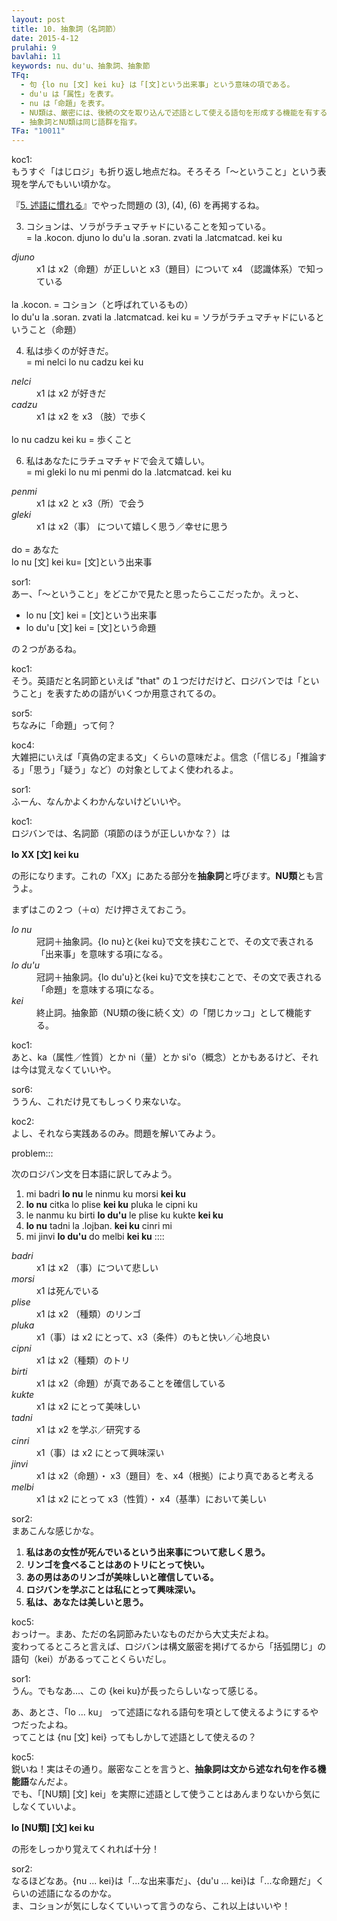```yaml
---
layout: post
title: 10. 抽象詞（名詞節）
date: 2015-4-12
prulahi: 9
bavlahi: 11
keywords: nu、du'u、抽象詞、抽象節
TFq:
  - 句 {lo nu [文] kei ku} は「[文]という出来事」という意味の項である。
  - du'u は「属性」を表す。
  - nu は「命題」を表す。
  - NU類は、厳密には、後続の文を取り込んで述語として使える語句を形成する機能を有する。
  - 抽象詞とNU類は同じ語群を指す。
TFa: "10011"
---
```


koc1:  
もうすぐ「はじロジ」も折り返し地点だね。そろそろ「～ということ」という表現を学んでもいい頃かな。

『[5. 述語に慣れる](http://localhost:4000/hajiloji/article/nunctu/5.html)』でやった問題の (3), (4), (6) を再掲するね。

3) コションは、ソラがラチュマチャドにいることを知っている。  
= la .kocon. djuno lo du'u la .soran. zvati la .latcmatcad. kei ku

<dl class="box valsi">
<dt><dfn>djuno</dfn></dt>
<dd >x1 は x2（命題）が正しいと x3（題目）について x4 （認識体系）で知っている</dd>
<br>
la .kocon. = コション（と呼ばれているもの）<br>
lo du'u la .soran. zvati la .latcmatcad. kei ku = ソラがラチュマチャドにいるということ（命題）
</dl>

4) 私は歩くのが好きだ。  
= mi nelci lo nu cadzu kei ku

<dl class="box valsi">
<dt><dfn>nelci</dfn></dt>
<dd >x1 は x2 が好きだ</dd>
<dt><dfn>cadzu</dfn></dt>
<dd >x1 は x2 を x3 （肢）で歩く</dd>
<br>
lo nu cadzu kei ku = 歩くこと
</dl>

6) 私はあなたにラチュマチャドで会えて嬉しい。  
= mi gleki lo nu mi penmi do la .latcmatcad. kei ku

<dl class="box valsi">
<dt><dfn>penmi</dfn></dt>
<dd >x1 は x2 と x3（所）で会う</dd>
<dt><dfn>gleki</dfn></dt>
<dd >x1 は x2（事） について嬉しく思う／幸せに思う</dd>
<br>
do = あなた<br>
lo nu [文] kei ku= [文]という出来事
</dl>

sor1:  
あー、「～ということ」をどこかで見たと思ったらここだったか。えっと、

- lo nu [文] kei = [文]という出来事
- lo du'u [文] kei = [文]という命題

の２つがあるね。

koc1:  
そう。英語だと名詞節といえば "that" の１つだけだけど、ロジバンでは「ということ」を表すための語がいくつか用意されてるの。

sor5:  
ちなみに「命題」って何？

koc4:  
大雑把にいえば「真偽の定まる文」くらいの意味だよ。信念（「信じる」「推論する」「思う」「疑う」など）の対象としてよく使われるよ。

sor1:  
ふーん、なんかよくわかんないけどいいや。

koc1:  
ロジバンでは、名詞節（項節のほうが正しいかな？）は

**lo XX [文] kei ku**

の形になります。これの「XX」にあたる部分を**抽象詞**と呼びます。**NU類**とも言うよ。

まずはこの２つ（＋α）だけ押さえておこう。

<dl class="box valsi drani">
<dt><dfn>lo nu</dfn></dt>
<dd >冠詞＋抽象詞。{lo nu}と{kei ku}で文を挟むことで、その文で表される「出来事」を意味する項になる。</dd>
<dt><dfn>lo du'u</dfn></dt>
<dd >冠詞＋抽象詞。{lo du'u}と{kei ku}で文を挟むことで、その文で表される「命題」を意味する項になる。</dd>
<dt><dfn>kei</dfn></dt>
<dd >終止詞。抽象節（NU類の後に続く文）の「閉じカッコ」として機能する。</dd>
</dl>

koc1:  
あと、ka（属性／性質）とか ni（量）とか si'o（概念）とかもあるけど、それは今は覚えなくていいや。

sor6:  
ううん、これだけ見てもしっくり来ないな。

koc2:  
よし、それなら実践あるのみ。問題を解いてみよう。

problem:::

次のロジバン文を日本語に訳してみよう。

1. mi badri **lo nu** le ninmu ku morsi **kei ku**
2. **lo nu** citka lo plise **kei ku** pluka le cipni ku
3. le nanmu ku birti **lo du'u** le plise ku kukte **kei ku**
4. **lo nu** tadni la .lojban. **kei ku** cinri mi
5. mi jinvi **lo du'u** do melbi **kei ku**
::::

<dl class="box valsi">
<dt><dfn>badri</dfn></dt>
<dd >x1 は x2 （事）について悲しい</dd>
<dt><dfn>morsi</dfn></dt>
<dd >x1 は死んでいる</dd>
<dt><dfn>plise</dfn></dt>
<dd >x1 は x2 （種類）のリンゴ</dd>
<dt><dfn>pluka</dfn></dt>
<dd >x1（事）は x2 にとって、x3（条件）のもと快い／心地良い</dd>
<dt><dfn>cipni</dfn></dt>
<dd >x1 は x2（種類）のトリ</dd>
<dt><dfn>birti</dfn></dt>
<dd >x1 は x2（命題）が真であることを確信している</dd>
<dt><dfn>kukte</dfn></dt>
<dd >x1 は x2 にとって美味しい</dd>
<dt><dfn>tadni</dfn></dt>
<dd >x1 は x2 を学ぶ／研究する</dd>
<dt><dfn>cinri</dfn></dt>
<dd >x1（事）は x2 にとって興味深い</dd>
<dt><dfn>jinvi</dfn></dt>
<dd >x1 は x2（命題）・ x3（題目）を、x4（根拠）により真であると考える</dd>
<dt><dfn>melbi</dfn></dt>
<dd >x1 は x2 にとって x3（性質）・ x4（基準）において美しい</dd>
</dl>

sor2:  
まあこんな感じかな。

1. <b>私はあの女性が死んでいるという出来事について悲しく思う。</b>
2. <b>リンゴを食べることはあのトリにとって快い。</b>
3. <b>あの男はあのリンゴが美味しいと確信している。</b>
4. <b>ロジバンを学ぶことは私にとって興味深い。</b>
5. <b>私は、あなたは美しいと思う。</b>

koc5:  
おっけー。まあ、ただの名詞節みたいなものだから大丈夫だよね。  
変わってるところと言えば、ロジバンは構文厳密を掲げてるから「括弧閉じ」の語句（kei）があるってことくらいだし。

sor1:  
うん。でもなあ…、この {kei ku}が長ったらしいなって感じる。

あ、あとさ、「lo ... ku」 って述語になれる語句を項として使えるようにするやつだったよね。  
ってことは {nu [文] kei} ってもしかして述語として使えるの？

koc5:  
鋭いね！実はその通り。厳密なことを言うと、**抽象詞は文から述なれ句を作る機能語**なんだよ。  
でも、「[NU類] [文] kei」を実際に述語として使うことはあんまりないから気にしなくていいよ。

**lo [NU類] [文] kei ku**

の形をしっかり覚えてくれれば十分！

sor2:  
なるほどなあ。{nu ... kei}は「...な出来事だ」、{du'u ... kei}は「...な命題だ」くらいの述語になるのかな。  
ま、コションが気にしなくていいって言うのなら、これ以上はいいや！